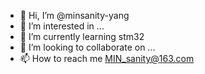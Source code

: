 - 👋 Hi, I’m @minsanity-yang
- 👀 I’m interested in ...
- 🌱 I’m currently learning stm32
- 💞️ I’m looking to collaborate on ...
- 📫 How to reach me MIN_sanity@163.com

<!---
minsanity-yang/minsanity-yang is a ✨ special ✨ repository because its `README.md` (this file) appears on your GitHub profile.
You can click the Preview link to take a look at your changes.
--->
